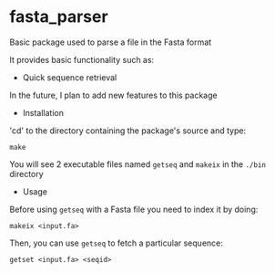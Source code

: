 # fasta_parser
Basic package used to parse a file in the Fasta format

It provides basic functionality such as:

* Quick sequence retrieval

In the future, I plan to add new features to this package

* Installation

'cd' to the directory containing the package's source and type:

    make

You will see 2 executable files named `getseq` and `makeix` in the `./bin` directory

* Usage

Before using `getseq` with a Fasta file you need to index it by doing:

    makeix <input.fa>

Then, you can use `getseq` to fetch a particular sequence:

    getset <input.fa> <seqid>
